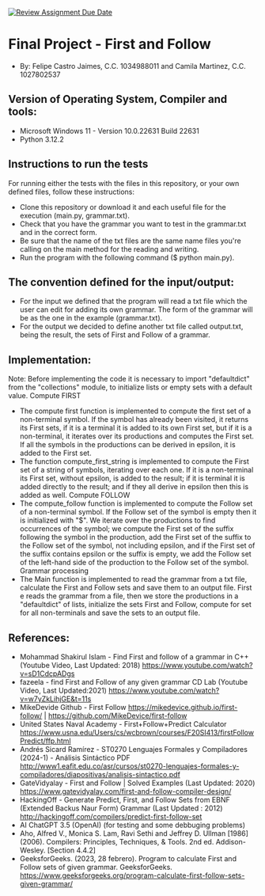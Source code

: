 [![Review Assignment Due Date](https://classroom.github.com/assets/deadline-readme-button-24ddc0f5d75046c5622901739e7c5dd533143b0c8e959d652212380cedb1ea36.svg)](https://classroom.github.com/a/hBnzrcca)
# Final Project - First and Follow
- By: Felipe Castro Jaimes, C.C. 1034988011 and Camila Martinez, C.C. 1027802537
## Version of Operating System, Compiler and tools:
- Microsoft Windows 11 - Version 10.0.22631 Build 22631
- Python 3.12.2
## Instructions to run the tests
For running either the tests with the files in this repository, or your own defined files, follow these instructions:
- Clone this repository or download it and each useful file for the execution (main.py, grammar.txt).
- Check that you have the grammar you want to test in the grammar.txt and in the correct form.
- Be sure that the name of the txt files are the same name files you're calling on the main method for the reading and writing.
- Run the program with the following command ($ python main.py).
## The convention defined for the input/output:
- For the input we defined that the program will read a txt file which the user can edit for adding its own grammar. The form of the grammar will be as the one in the example (grammar.txt).  
- For the output we decided to define another txt file called output.txt, being the result, the sets of First and Follow of a grammar.
## Implementation:
Note: Before implementing the code it is necessary to import "defaultdict" from the "collections" module, to initialize lists or empty sets with a default value.
Compute FIRST
- The compute first function is implemented to compute the first set of a non-terminal symbol. If the symbol has already been visited, it returns its First sets, if it is a terminal it is added to its own First set, but if it is a non-terminal, it iterates over its productions and computes the First set. If all the symbols in the productions can be derived in epsilon, it is added to the First set.
- The function compute_first_string is implemented to compute the First set of a string of symbols, iterating over each one. If it is a non-terminal its First set, without epsilon, is added to the result; if it is terminal it is added directly to the result; and if they all derive in epsilon then this is added as well.
Compute FOLLOW
- The compute_follow function is implemented to compute the Follow set of a non-terminal symbol. If the Follow set of the symbol is empty then it is initialized with "$". We iterate over the productions to find occurrences of the symbol; we compute the First set of the suffix following the symbol in the production, add the First set of the suffix to the Follow set of the symbol, not including epsilon, and if the First set of the suffix contains epsilon or the suffix is empty, we add the Follow set of the left-hand side of the production to the Follow set of the symbol.
Grammar processing
- The Main function is implemented to read the grammar from a txt file, calculate the First and Follow sets and save them to an output file. First e reads the grammar from a file, then we store the productions in a "defaultdict" of lists, initialize the sets First and Follow, compute for set for all non-terminals and save the sets to an output file.
## References:
- Mohammad Shakirul Islam - Find First and follow of a grammar in C++ (Youtube Video, Last Updated: 2018)
https://www.youtube.com/watch?v=sD1CdcpADgs
- fazeela - find First and Follow of any given grammar CD Lab (Youtube Video, Last Updated:2021) 
https://www.youtube.com/watch?v=w7yZkLihjGE&t=11s
- MikeDevide Github - First Follow
https://mikedevice.github.io/first-follow/ | https://github.com/MikeDevice/first-follow
- United States Naval Academy - First+Follow+Predict Calculator 
https://www.usna.edu/Users/cs/wcbrown/courses/F20SI413/firstFollowPredict/ffp.html
- Andrés Sicard Ramírez - ST0270 Lenguajes Formales y Compiladores (2024-1) - Análisis Sintáctico PDF
http://www1.eafit.edu.co/asr/cursos/st0270-lenguajes-formales-y-compiladores/diapositivas/analisis-sintactico.pdf
- GateVidyalay - First and Follow | Solved Examples (Last Updated: 2020) 
https://www.gatevidyalay.com/first-and-follow-compiler-design/
- HackingOff - Generate Predict, First, and Follow Sets from EBNF (Extended Backus Naur Form) Grammar (Last Updated : 2012) 
http://hackingoff.com/compilers/predict-first-follow-set
- AI ChatGPT 3.5 (OpenAI) (for testing and some debbuging problems)
- Aho, Alfred V., Monica S. Lam, Ravi Sethi and Jeffrey D. Ullman [1986] (2006). Compilers:
Principles, Techniques, & Tools. 2nd ed. Addison-Wesley. [Section 4.4.2]
- GeeksforGeeks. (2023, 28 febrero). Program to calculate First and Follow sets of given grammar. GeeksforGeeks. https://www.geeksforgeeks.org/program-calculate-first-follow-sets-given-grammar/

